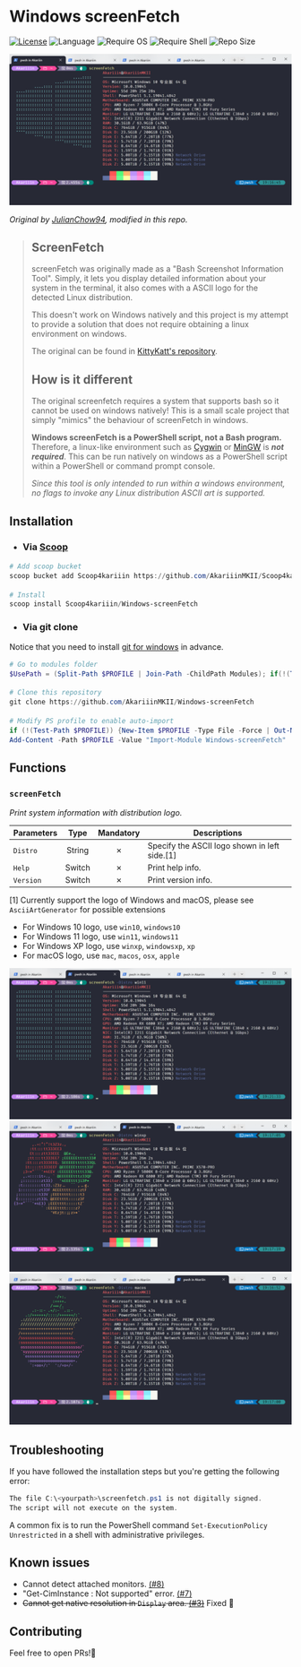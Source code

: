 # Windows screenFetch

[![License](https://img.shields.io/github/license/AkariiinMKII/Windows-screenFetch?label=License&color=34D058)](https://github.com/AkariiinMKII/Windows-screenFetch/blob/main/LICENSE)
![Language](https://img.shields.io/badge/Language-PowerShell-blue)
![Require OS](https://img.shields.io/badge/Require_OS-Windows_10\|11-blue)
![Require Shell](https://img.shields.io/badge/Require_Shell-PowerShell_5.1\|7-blue)
![Repo Size](https://img.shields.io/github/repo-size/AkariiinMKII/Windows-screenFetch?label=Repo%20Size)

![Windows screenFetch](.screenshots/win10_logo.png)

_Original by [JulianChow94](https://github.com/JulianChow94/Windows-screenFetch), modified in this repo._

> ## ScreenFetch
>
> screenFetch was originally made as a "Bash Screenshot Information Tool". Simply, it lets you display detailed information about your system in the terminal, it also comes with a ASCII logo for the detected Linux distribution.
>
> This doesn't work on Windows natively and this project is my attempt to provide a solution that does not require obtaining a linux environment on windows.
>
> The original can be found in [KittyKatt's repository](https://github.com/KittyKatt/screenFetch).
>
> ## How is it different
>
> The original screenfetch requires a system that supports bash so it cannot be used on windows natively! This is a small scale project that simply "mimics" the behaviour of screenFetch in windows.
>
> __Windows screenFetch is a PowerShell script, not a Bash program.__ Therefore, a linux-like environment such as [Cygwin](https://www.cygwin.com/) or [MinGW](http://www.mingw.org/wiki/msys) is ___not required___. This can be run natively on windows as a PowerShell script within a PowerShell or command prompt console.
>
> _Since this tool is only intended to run within a windows environment, no flags to invoke any Linux distribution ASCII art is supported._

## Installation

- ### Via [Scoop](https://github.com/ScoopInstaller/Scoop)

```PowerShell
# Add scoop bucket
scoop bucket add Scoop4kariiin https://github.com/AkariiinMKII/Scoop4kariiin

# Install
scoop install Scoop4kariiin/Windows-screenFetch
```

- ### Via git clone

Notice that you need to install [git for windows](https://gitforwindows.org/) in advance.

```PowerShell
# Go to modules folder
$UsePath = (Split-Path $PROFILE | Join-Path -ChildPath Modules); if(!(Test-Path $UsePath)) {New-Item $UsePath -Type Directory -Force | Out-Null}; Set-Location $UsePath

# Clone this repository
git clone https://github.com/AkariiinMKII/Windows-screenFetch

# Modify PS profile to enable auto-import
if (!(Test-Path $PROFILE)) {New-Item $PROFILE -Type File -Force | Out-Null}
Add-Content -Path $PROFILE -Value "Import-Module Windows-screenFetch"
```

## Functions

### `screenFetch`

_Print system information with distribution logo._

|Parameters|Type|Mandatory|Descriptions|
|----|:----:|:----:|----|
|`Distro`|String|&cross;|Specify the ASCII logo shown in left side.[1]|
|`Help`|Switch|&cross;|Print help info.|
|`Version`|Switch|&cross;|Print version info.|

[1] Currently support the logo of Windows and macOS, please see `AsciiArtGenerator` for possible extensions

- For Windows 10 logo, use `win10`, `windows10`
- For Windows 11 logo, use `win11`, `windows11`
- For Windows XP logo, use `winxp`, `windowsxp`, `xp`
- For macOS logo, use `mac`, `macos`, `osx`, `apple`

![Windows 11 logo](.screenshots/win11_logo.png)
![Windows XP logo](.screenshots/winxp_logo.png)
![macOS logo](.screenshots/macos_logo.png)

## Troubleshooting

If you have followed the installation steps but you're getting the following error:

```PowerShell
The file C:\<yourpath>\screenfetch.ps1 is not digitally signed.
The script will not execute on the system.
```

A common fix is to run the PowerShell command `Set-ExecutionPolicy Unrestricted` in a shell with administrative privileges.

## Known issues

- Cannot detect attached monitors. [(#8)](https://github.com/AkariiinMKII/Windows-screenFetch/issues/8)
- "Get-CimInstance : Not supported" error. [(#7)](https://github.com/AkariiinMKII/Windows-screenFetch/issues/7)
- ~~Cannot get native resolution in `Display` area. [(#3)](https://github.com/AkariiinMKII/Windows-screenFetch/issues/3)~~ Fixed 🥳

## Contributing

Feel free to open PRs!🥳
